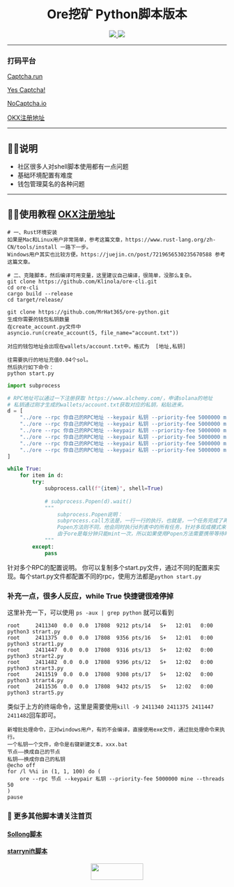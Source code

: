 <h1 align="center"> Ore挖矿 Python脚本版本 </h1>
<p align="center">
  <a href="#"><img src="https://img.shields.io/badge/Python-3.11-fadf6f"> </a>
  <a href="https://twitter.com/Crypto0xM"> <img src="https://img.shields.io/twitter/url?url=https%3A%2F%2Ftwitter.com%2FCrypto0xM">
  </a>
</p>

---

### 打码平台
[Captcha.run](https://captcha.run/sso?inviter=766e7788-4ff4-47b6-b991-93ac43dbbfae)

[Yes Captcha!](https://yescaptcha.com/i/Sy4ti1)

[NoCaptcha.io](https://www.nocaptcha.io/register?c=W9SAq9)

[OKX注册地址](https://www.ouxyi.style/join/TOTHEMOON25)

---
## 👨‍💻‍说明
- 社区很多人对shell脚本使用都有一点问题
- 基础环境配置有难度
- 钱包管理莫名的各种问题

---
## 👨‍💻‍使用教程 [OKX注册地址](https://www.ouxyi.style/join/TOTHEMOON25)
```shell
# 一、Rust环境安装
如果是Mac和Linux用户非常简单，参考这篇文章，https://www.rust-lang.org/zh-CN/tools/install 一路下一步。
Windows用户其实也比较方便。https://juejin.cn/post/7219656530235670588 参考这篇文章。

# 二、克隆脚本，然后编译可用变量，这里建议自己编译，很简单，没那么复杂。
git clone https://github.com/Klinola/ore-cli.git
cd ore-cli
cargo build --release
cd target/release/

git clone https://github.com/MrHat365/ore-python.git
生成你需要的钱包私钥数量
在create_account.py文件中
asyncio.run(create_account(5, file_name="account.txt"))

对应的钱包地址会出现在wallets/account.txt中。格式为  [地址,私钥]

往需要执行的地址充值0.04个sol。
然后执行如下命令：
python start.py
```

```python
import subprocess

# RPC地址可以通过一下注册获取 https://www.alchemy.com/，申请solana的地址
# 私钥通过刚才生成的wallets/account.txt获取对应的私钥，粘贴进来。
d = [
    "../ore --rpc 你自己的RPC地址 --keypair 私钥 --priority-fee 5000000 mine --threads 20",
    "../ore --rpc 你自己的RPC地址 --keypair 私钥 --priority-fee 5000000 mine --threads 20",
    "../ore --rpc 你自己的RPC地址 --keypair 私钥 --priority-fee 5000000 mine --threads 20",
    "../ore --rpc 你自己的RPC地址 --keypair 私钥 --priority-fee 5000000 mine --threads 20",
    "../ore --rpc 你自己的RPC地址 --keypair 私钥 --priority-fee 5000000 mine --threads 20",
    "../ore --rpc 你自己的RPC地址 --keypair 私钥 --priority-fee 5000000 mine --threads 20",
]

while True:
    for item in d:
        try:
            subprocess.call(f"{item}", shell=True)
            
            # subprocess.Popen(d).wait()
            """
                subprocess.Popen说明：
                subprocess.call方法是，一行一行的执行，也就是，一个任务完成了再去完成下一个任务。
                Popen方法则不同，他会同时执行d列表中的所有任务，针对多现成模式来说，需要更高的电脑配置，以及性能要求。所以慎用。会卡！
                由于ore是每分钟只能mint一次，所以如果使用Popen方法需要携带等待时间。time.sleep(60)
            """
        except:
            pass
```

针对多个RPC的配置说明。
你可以复制多个start.py文件，通过不同的配置来实现。每个start.py文件都配置不同的rpc，使用方法都是`python start.py`

### 补充一点，很多人反应，while True 快捷键很难停掉
这里补充一下，可以使用 `ps -aux | grep python` 就可以看到
```shell
root     2411340  0.0  0.0  17808  9212 pts/14   S+   12:01   0:00 python3 strart.py
root     2411375  0.0  0.0  17808  9356 pts/16   S+   12:01   0:00 python3 strart1.py
root     2411447  0.0  0.0  17808  9316 pts/13   S+   12:02   0:00 python3 strart2.py
root     2411482  0.0  0.0  17808  9396 pts/12   S+   12:02   0:00 python3 strart3.py
root     2411519  0.0  0.0  17808  9308 pts/17   S+   12:02   0:00 python3 strart4.py
root     2411536  0.0  0.0  17808  9432 pts/15   S+   12:02   0:00 python3 strart5.py
```
类似于上方的终端命令，这里是需要使用`kill -9 2411340 2411375 2411447 2411482`回车即可。

```shell
新增批处理命令，正对windows用户，有的不会编译，直接使用exe文件，通过批处理命令来执行。
一个私钥一个文件，命令是右键新建文本，xxx.bat
节点——换成自己的节点
私钥——换成你自己的私钥
@echo off
for /l %%i in (1, 1, 100) do (
    ore --rpc 节点 --keypair 私钥 --priority-fee 5000000 mine --threads 50
)
pause
```

### 🐹 更多其他脚本请关注首页
#### [Sollong脚本](https://github.com/MrHat365/sollong_daily_task.git)
#### [starrynift脚本](https://github.com/MrHat365/starrynift.git)

<p align="center">
  <a href="https://twitter.com/Crypto0xM"> <img width="120" height="38" src="https://img.shields.io/twitter/url?url=https%3A%2F%2Ftwitter.com%2FCrypto0xM"/>
  </a>
</p>

